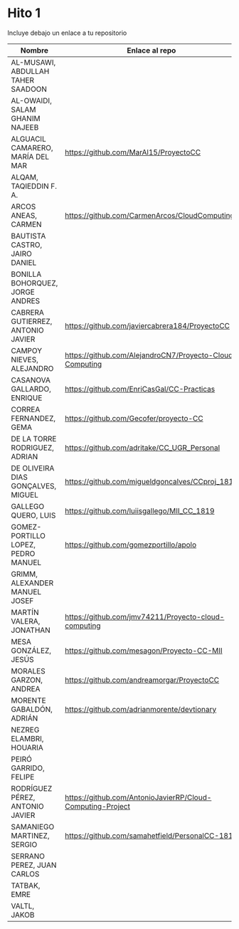 # Hito 1

Incluye debajo un enlace a tu repositorio

| Nombre   | Enlace al repo | Versión |
|----------|--------------- |---------|
| AL-MUSAWI,  ABDULLAH TAHER SAADOON | | |
| AL-OWAIDI,  SALAM GHANIM NAJEEB | | |
| ALGUACIL CAMARERO,  MARÍA DEL MAR | https://github.com/MarAl15/ProyectoCC | 1  |
| ALQAM,  TAQIEDDIN F. A. | | |
| ARCOS ANEAS, CARMEN | https://github.com/CarmenArcos/CloudComputing | 1 |
| BAUTISTA CASTRO,  JAIRO DANIEL | | |
| BONILLA BOHORQUEZ,  JORGE ANDRES | | |
| CABRERA GUTIERREZ,  ANTONIO JAVIER | https://github.com/javiercabrera184/ProyectoCC | 0.2 |
| CAMPOY NIEVES, ALEJANDRO | https://github.com/AlejandroCN7/Proyecto-Cloud-Computing | 1 |
| CASANOVA GALLARDO, ENRIQUE | https://github.com/EnriCasGal/CC-Practicas | 1 |
| CORREA FERNANDEZ,  GEMA | https://github.com/Gecofer/proyecto-CC | 1 |
| DE LA TORRE RODRIGUEZ,  ADRIAN | https://github.com/adritake/CC_UGR_Personal | 1 |
| DE OLIVEIRA DIAS GONÇALVES, MIGUEL | https://github.com/migueldgoncalves/CCproj_1819 | 1 |
| GALLEGO QUERO,  LUIS | https://github.com/luiisgallego/MII_CC_1819 | 0.5 |
| GOMEZ-PORTILLO LOPEZ,  PEDRO MANUEL | https://github.com/gomezportillo/apolo | 1 |
| GRIMM,  ALEXANDER MANUEL JOSEF | | |
| MARTÍN VALERA, JONATHAN | https://github.com/jmv74211/Proyecto-cloud-computing | 0.1 |
| MESA GONZÁLEZ, JESÚS | https://github.com/mesagon/Proyecto-CC-MII | 1 |
| MORALES GARZON,  ANDREA | https://github.com/andreamorgar/ProyectoCC | 1 |
| MORENTE GABALDÓN, ADRIÁN | https://github.com/adrianmorente/devtionary | 2 |
| NEZREG ELAMBRI,   HOUARIA | | |
| PEIRÓ GARRIDO,  FELIPE | | |
| RODRÍGUEZ PÉREZ, ANTONIO JAVIER | https://github.com/AntonioJavierRP/Cloud-Computing-Project | 1.0 |
| SAMANIEGO MARTINEZ,  SERGIO | https://github.com/samahetfield/PersonalCC-1819 | 1.0 |
| SERRANO PEREZ,  JUAN CARLOS | | |
| TATBAK,  EMRE | | |
| VALTL,  JAKOB | | |
